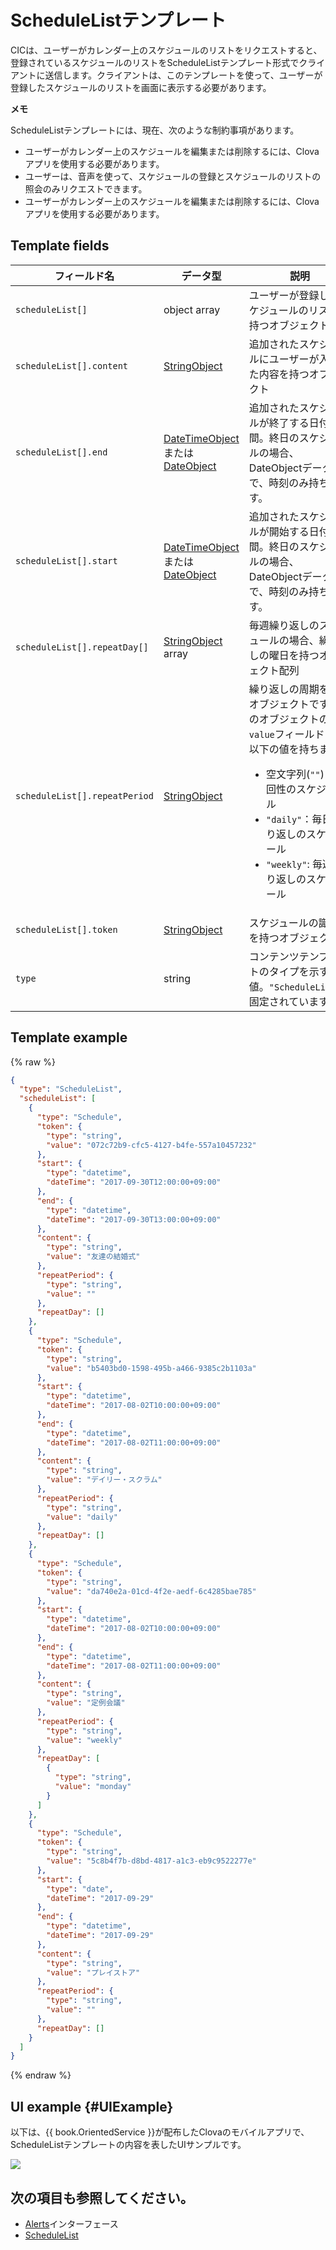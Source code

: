 # ScheduleListテンプレート
CICは、ユーザーがカレンダー上のスケジュールのリストをリクエストすると、登録されているスケジュールのリストをScheduleListテンプレート形式でクライアントに送信します。クライアントは、このテンプレートを使って、ユーザーが登録したスケジュールのリストを画面に表示する必要があります。

<div class="note">
<p><strong>メモ</strong></p>
<p>ScheduleListテンプレートには、現在、次のような制約事項があります。</p>
<ul>
  <li>ユーザーがカレンダー上のスケジュールを編集または削除するには、Clovaアプリを使用する必要があります。</li>
  <li>ユーザーは、音声を使って、スケジュールの登録とスケジュールのリストの照会のみリクエストできます。</li>
  <li>ユーザーがカレンダー上のスケジュールを編集または削除するには、Clovaアプリを使用する必要があります。</li>
</ul>
</div>

## Template fields

| フィールド名       | データ型    | 説明                     |
|---------------|---------|-----------------------------|
| `scheduleList[]`        | object array | ユーザーが登録したスケジュールのリストを持つオブジェクト配列   |
| `scheduleList[].content`       | [StringObject](/CIC/References/ContentTemplates/Shared_Objects.md#StringObject)     | 追加されたスケジュールにユーザーが入力した内容を持つオブジェクト |
| `scheduleList[].end`           | [DateTimeObject](/CIC/References/ContentTemplates/Shared_Objects.md#DateTimeObject)または[DateObject](/CIC/References/ContentTemplates/Shared_Objects.md#DateObject)  | 追加されたスケジュールが終了する日付と時間。終日のスケジュールの場合、DateObjectデータ型で、時刻のみ持ちます。 |
| `scheduleList[].start`         | [DateTimeObject](/CIC/References/ContentTemplates/Shared_Objects.md#DateTimeObject)または[DateObject](/CIC/References/ContentTemplates/Shared_Objects.md#DateObject)  | 追加されたスケジュールが開始する日付と時間。終日のスケジュールの場合、DateObjectデータ型で、時刻のみ持ちます。 |
| `scheduleList[].repeatDay[]`     | [StringObject](/CIC/References/ContentTemplates/Shared_Objects.md#StringObject) array | 毎週繰り返しのスケジュールの場合、繰り返しの曜日を持つオブジェクト配列 |
| `scheduleList[].repeatPeriod`  | [StringObject](/CIC/References/ContentTemplates/Shared_Objects.md#StringObject)     | 繰り返しの周期を持つオブジェクトです。このオブジェクトの`value`フィールドは、以下の値を持ちます。<ul><li>空文字列(<code>""</code>)：一回性のスケジュール</li><li><code>"daily"</code>：毎日繰り返しのスケジュール</li><li><code>"weekly"</code>: 毎週繰り返しのスケジュール</li></ul> |
| `scheduleList[].token`         | [StringObject](/CIC/References/ContentTemplates/Shared_Objects.md#StringObject)     | スケジュールの識別子を持つオブジェクト  |
| `type`        | string                                                                              | コンテンツテンプレートのタイプを示す値。`"ScheduleList"`に固定されています。             |

## Template example

{% raw %}

```json
{
  "type": "ScheduleList",
  "scheduleList": [
    {
      "type": "Schedule",
      "token": {
        "type": "string",
        "value": "072c72b9-cfc5-4127-b4fe-557a10457232"
      },
      "start": {
        "type": "datetime",
        "dateTime": "2017-09-30T12:00:00+09:00"
      },
      "end": {
        "type": "datetime",
        "dateTime": "2017-09-30T13:00:00+09:00"
      },
      "content": {
        "type": "string",
        "value": "友達の結婚式"
      },
      "repeatPeriod": {
        "type": "string",
        "value": ""
      },
      "repeatDay": []
    },
    {
      "type": "Schedule",
      "token": {
        "type": "string",
        "value": "b5403bd0-1598-495b-a466-9385c2b1103a"
      },
      "start": {
        "type": "datetime",
        "dateTime": "2017-08-02T10:00:00+09:00"
      },
      "end": {
        "type": "datetime",
        "dateTime": "2017-08-02T11:00:00+09:00"
      },
      "content": {
        "type": "string",
        "value": "デイリー・スクラム"
      },
      "repeatPeriod": {
        "type": "string",
        "value": "daily"
      },
      "repeatDay": []
    },
    {
      "type": "Schedule",
      "token": {
        "type": "string",
        "value": "da740e2a-01cd-4f2e-aedf-6c4285bae785"
      },
      "start": {
        "type": "datetime",
        "dateTime": "2017-08-02T10:00:00+09:00"
      },
      "end": {
        "type": "datetime",
        "dateTime": "2017-08-02T11:00:00+09:00"
      },
      "content": {
        "type": "string",
        "value": "定例会議"
      },
      "repeatPeriod": {
        "type": "string",
        "value": "weekly"
      },
      "repeatDay": [
        {
          "type": "string",
          "value": "monday"
        }
      ]
    },
    {
      "type": "Schedule",
      "token": {
        "type": "string",
        "value": "5c8b4f7b-d8bd-4817-a1c3-eb9c9522277e"
      },
      "start": {
        "type": "date",
        "dateTime": "2017-09-29"
      },
      "end": {
        "type": "datetime",
        "dateTime": "2017-09-29"
      },
      "content": {
        "type": "string",
        "value": "プレイストア"
      },
      "repeatPeriod": {
        "type": "string",
        "value": ""
      },
      "repeatDay": []
    }
  ]
}
```

{% endraw %}

## UI example {#UIExample}

以下は、{{ book.OrientedService }}が配布したClovaのモバイルアプリで、ScheduleListテンプレートの内容を表したUIサンプルです。

![](/CIC/Resources/Images/Content_Template-ScheduleList.png)

## 次の項目も参照してください。
* [Alerts](/CIC/References/CICInterface/Alerts.md)インターフェース
* [ScheduleList](/CIC/References/ContentTemplates/ScheduleList.md)
